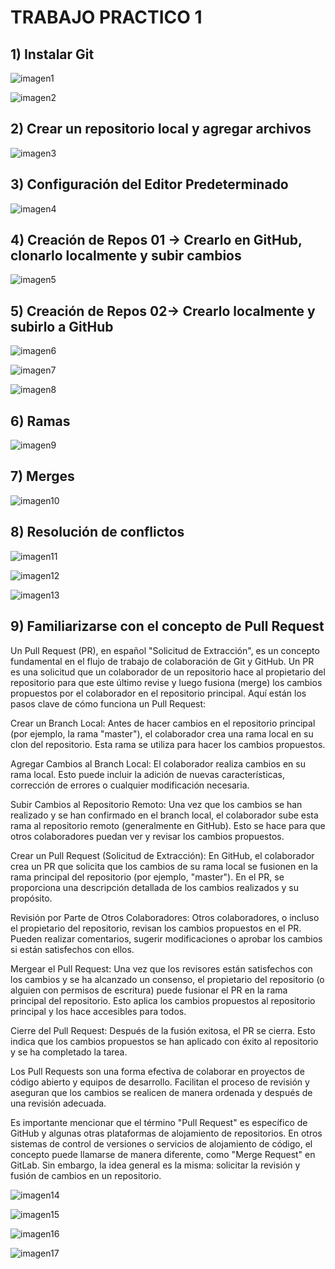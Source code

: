 # TRABAJO PRACTICO 1

## 1) Instalar Git

![imagen1](/home/tincho/.var/app/io.typora.Typora/config/Typora/typora-user-images/image-20230906124126433.png)

![imagen2](/home/tincho/.var/app/io.typora.Typora/config/Typora/typora-user-images/image-20230906123642208.png)

## 2) Crear un repositorio local y agregar archivos

![imagen3](/home/tincho/.var/app/io.typora.Typora/config/Typora/typora-user-images/image-20230906123802443.png)

## 3) Configuración del Editor Predeterminado

![imagen4](/home/tincho/.var/app/io.typora.Typora/config/Typora/typora-user-images/image-20230906124157752.png)

## 4) Creación de Repos 01 -> Crearlo en GitHub, clonarlo localmente y subir cambios

![imagen5](/home/tincho/.var/app/io.typora.Typora/config/Typora/typora-user-images/image-20230906124240412.png)

## 5) Creación de Repos 02-> Crearlo localmente y subirlo a GitHub

![imagen6](/home/tincho/.var/app/io.typora.Typora/config/Typora/typora-user-images/image-20230906124339593.png)

![imagen7](/home/tincho/.var/app/io.typora.Typora/config/Typora/typora-user-images/image-20230906124406157.png)

![imagen8](/home/tincho/.var/app/io.typora.Typora/config/Typora/typora-user-images/image-20230906124423055.png)

## 6) Ramas

![imagen9](/home/tincho/.var/app/io.typora.Typora/config/Typora/typora-user-images/image-20230906124448050.png)

## 7) Merges

![imagen10](/home/tincho/.var/app/io.typora.Typora/config/Typora/typora-user-images/image-20230906124523146.png)

## 8) Resolución de conflictos

![imagen11](/home/tincho/.var/app/io.typora.Typora/config/Typora/typora-user-images/image-20230906124600846.png)

![imagen12](/home/tincho/.var/app/io.typora.Typora/config/Typora/typora-user-images/image-20230906124619822.png)

![imagen13](/home/tincho/.var/app/io.typora.Typora/config/Typora/typora-user-images/image-20230906124631137.png)

## 9) Familiarizarse con el concepto de Pull Request

Un Pull Request (PR), en español "Solicitud de Extracción", es un concepto fundamental en el flujo de trabajo de colaboración de Git y GitHub. Un PR es una solicitud que un colaborador de un repositorio hace al propietario del repositorio para que este último revise y luego fusiona (merge) los cambios propuestos por el colaborador en el repositorio principal. Aquí están los pasos clave de cómo funciona un Pull Request:

Crear un Branch Local: Antes de hacer cambios en el repositorio principal (por ejemplo, la rama "master"), el colaborador crea una rama local en su clon del repositorio. Esta rama se utiliza para hacer los cambios propuestos.

Agregar Cambios al Branch Local: El colaborador realiza cambios en su rama local. Esto puede incluir la adición de nuevas características, corrección de errores o cualquier modificación necesaria.

Subir Cambios al Repositorio Remoto: Una vez que los cambios se han realizado y se han confirmado en el branch local, el colaborador sube esta rama al repositorio remoto (generalmente en GitHub). Esto se hace para que otros colaboradores puedan ver y revisar los cambios propuestos.

Crear un Pull Request (Solicitud de Extracción): En GitHub, el colaborador crea un PR que solicita que los cambios de su rama local se fusionen en la rama principal del repositorio (por ejemplo, "master"). En el PR, se proporciona una descripción detallada de los cambios realizados y su propósito.

Revisión por Parte de Otros Colaboradores: Otros colaboradores, o incluso el propietario del repositorio, revisan los cambios propuestos en el PR. Pueden realizar comentarios, sugerir modificaciones o aprobar los cambios si están satisfechos con ellos.

Mergear el Pull Request: Una vez que los revisores están satisfechos con los cambios y se ha alcanzado un consenso, el propietario del repositorio (o alguien con permisos de escritura) puede fusionar el PR en la rama principal del repositorio. Esto aplica los cambios propuestos al repositorio principal y los hace accesibles para todos.

Cierre del Pull Request: Después de la fusión exitosa, el PR se cierra. Esto indica que los cambios propuestos se han aplicado con éxito al repositorio y se ha completado la tarea.

Los Pull Requests son una forma efectiva de colaborar en proyectos de código abierto y equipos de desarrollo. Facilitan el proceso de revisión y aseguran que los cambios se realicen de manera ordenada y después de una revisión adecuada.

Es importante mencionar que el término "Pull Request" es específico de GitHub y algunas otras plataformas de alojamiento de repositorios. En otros sistemas de control de versiones o servicios de alojamiento de código, el concepto puede llamarse de manera diferente, como "Merge Request" en GitLab. Sin embargo, la idea general es la misma: solicitar la revisión y fusión de cambios en un repositorio.

![imagen14](/home/tincho/.var/app/io.typora.Typora/config/Typora/typora-user-images/image-20230906124723720.png)

![imagen15](/home/tincho/.var/app/io.typora.Typora/config/Typora/typora-user-images/image-20230906124740790.png)

![imagen16](/home/tincho/.var/app/io.typora.Typora/config/Typora/typora-user-images/image-20230906124755733.png)

![imagen17](/home/tincho/.var/app/io.typora.Typora/config/Typora/typora-user-images/image-20230906124807468.png)